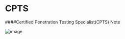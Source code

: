 # CPTS

####Certified Penetration Testing Specialist(CPTS) Note

![image](https://github.com/user-attachments/assets/ca0ee51c-1978-4cae-9805-cc0e4094ea32)
